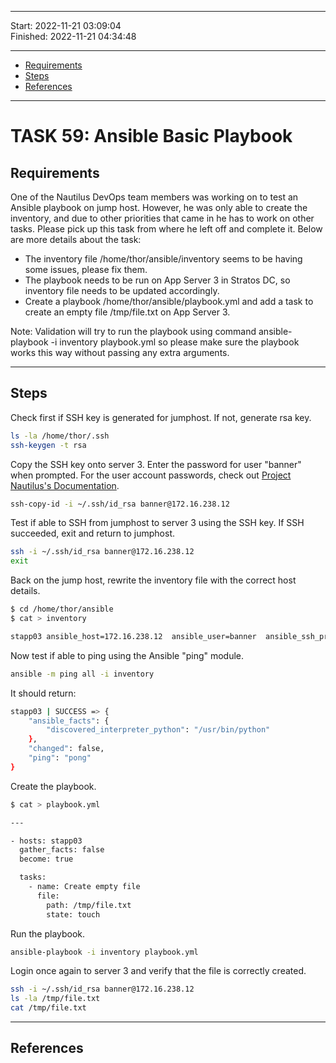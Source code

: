 
------------------------------

Start: 		2022-11-21 03:09:04  
Finished:   2022-11-21 04:34:48

------------------------------

- [Requirements](#requirements)
- [Steps](#steps)
- [References](#references)

------------------------------

# TASK 59: Ansible Basic Playbook

## Requirements

One of the Nautilus DevOps team members was working on to test an Ansible playbook on jump host. However, he was only able to create the inventory, and due to other priorities that came in he has to work on other tasks. Please pick up this task from where he left off and complete it. Below are more details about the task:

- The inventory file /home/thor/ansible/inventory seems to be having some issues, please fix them. 
- The playbook needs to be run on App Server 3 in Stratos DC, so inventory file needs to be updated accordingly.
- Create a playbook /home/thor/ansible/playbook.yml and add a task to create an empty file /tmp/file.txt on App Server 3.

Note: Validation will try to run the playbook using command ansible-playbook -i inventory playbook.yml so please make sure the playbook works this way without passing any extra arguments.

------------------------------

## Steps

Check first if SSH key is generated for jumphost. If not, generate rsa key.

```bash
ls -la /home/thor/.ssh 
ssh-keygen -t rsa 
```

Copy the SSH key onto server 3. Enter the password for user "banner" when prompted.
For the user account passwords, check out [Project Nautilus's Documentation](https://kodekloudhub.github.io/kodekloud-engineer/docs/projects/nautilus).

```bash
ssh-copy-id -i ~/.ssh/id_rsa banner@172.16.238.12
```

Test if able to SSH from jumphost to server 3 using the SSH key.
If SSH succeeded, exit and return to jumphost.

```bash
ssh -i ~/.ssh/id_rsa banner@172.16.238.12
exit 
```

Back on the jump host, rewrite the inventory file with the correct host details.

```bash
$ cd /home/thor/ansible
$ cat > inventory 

stapp03 ansible_host=172.16.238.12  ansible_user=banner  ansible_ssh_private_key_file=/home/thor/.ssh/id_rsa
```

Now test if able to ping using the Ansible "ping" module.

```bash
ansible -m ping all -i inventory
```

It should return:

```bash
stapp03 | SUCCESS => {
    "ansible_facts": {
        "discovered_interpreter_python": "/usr/bin/python"
    }, 
    "changed": false, 
    "ping": "pong"
}
```

Create the playbook.

```bash
$ cat > playbook.yml 

---

- hosts: stapp03
  gather_facts: false
  become: true 

  tasks:
    - name: Create empty file 
      file:
        path: /tmp/file.txt
        state: touch
```

Run the playbook. 

```bash
ansible-playbook -i inventory playbook.yml
```

Login once again to server 3 and verify that the file is correctly created.

```bash
ssh -i ~/.ssh/id_rsa banner@172.16.238.12
ls -la /tmp/file.txt 
cat /tmp/file.txt 
```

------------------------------

## References